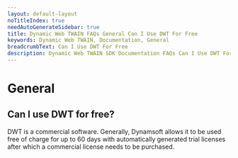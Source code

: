 ```yaml
---
layout: default-layout
noTitleIndex: true
needAutoGenerateSidebar: true
title: Dynamic Web TWAIN FAQs General Can I Use DWT For Free
keywords: Dynamic Web TWAIN, Documentation, General
breadcrumbText: Can I Use DWT For Free
description: Dynamic Web TWAIN SDK Documentation FAQs Can I Use DWT For Free
---
```


# General

## Can I use DWT for free? 

DWT is a commercial software. Generally, Dynamsoft allows it to be used free of charge for up to 60 days with automatically generated trial licenses after which a commercial license needs to be purchased.